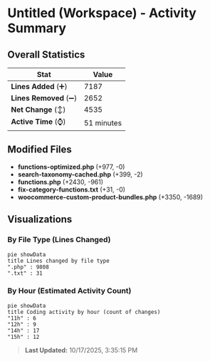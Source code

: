 # Untitled (Workspace) - Activity Summary 

## Overall Statistics

| Stat                   | Value                                                             |
| ---------------------- | ----------------------------------------------------------------- |
| **Lines Added** (➕)   | 7187                                          |
| **Lines Removed** (➖) | 2652                                        |
| **Net Change** (↕)    | 4535                |
| **Active Time** (⌚)   | 51 minutes |


## Modified Files
- **functions-optimized.php** (+977, -0)
- **search-taxonomy-cached.php** (+399, -2)
- **functions.php** (+2430, -961)
- **fix-category-functions.txt** (+31, -0)
- **woocommerce-custom-product-bundles.php** (+3350, -1689)

## Visualizations

### By File Type (Lines Changed)

```mermaid
pie showData
title Lines changed by file type
".php" : 9808
".txt" : 31
```

### By Hour (Estimated Activity Count)

```mermaid
pie showData
title Coding activity by hour (count of changes)
"11h" : 6
"12h" : 9
"14h" : 17
"15h" : 12
```


> **Last Updated:** 10/17/2025, 3:35:15 PM